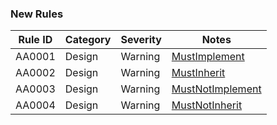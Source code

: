 ### New Rules

 Rule ID | Category | Severity | Notes            
--------|----------|----------|-------
 AA0001  | Design   | Warning  | [MustImplement](AD0001.md)    
 AA0002  | Design   | Warning  | [MustInherit](AD0002.md)      
 AA0003  | Design   | Warning  | [MustNotImplement](AD0003.md) 
 AA0004  | Design   | Warning  | [MustNotInherit](AD0004.md)   